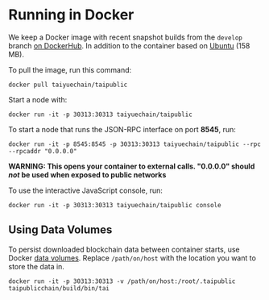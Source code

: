 # Running in Docker

We keep a Docker image with recent snapshot builds from the `develop` branch [on DockerHub](https://hub.docker.com/r/taipublic/taipublic/). In addition to the container based on [Ubuntu](http://www.ubuntu.com) (158 MB).

To pull the image, run this command:

```shell
docker pull taiyuechain/taipublic
```

Start a node with:

```shell
docker run -it -p 30313:30313 taiyuechain/taipublic
```

To start a node that runs the JSON-RPC interface on port **8545**, run:

```shell
docker run -it -p 8545:8545 -p 30313:30313 taiyuechain/taipublic --rpc --rpcaddr "0.0.0.0"
```
**WARNING: This opens your container to external calls. "0.0.0.0" should _not_ be used when exposed to public networks**

To use the interactive JavaScript console, run:

```shell
docker run -it -p 30313:30313 taiyuechain/taipublic console
```

## Using Data Volumes

To persist downloaded blockchain data between container starts, use Docker [data volumes](https://docs.docker.com/engine/tutorials/dockervolumes/#/mount-a-host-directory-as-a-data-volume). Replace `/path/on/host` with the location you want to store the data in.

    docker run -it -p 30313:30313 -v /path/on/host:/root/.taipublic taipublicchain/build/bin/tai

